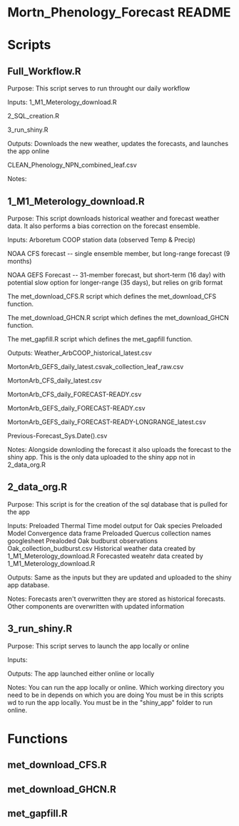 # Mortn_Phenology_Forecast README

# Scripts

## Full_Workflow.R

Purpose: This script serves to run throught our daily workflow

Inputs: 1_M1_Meterology_download.R

2_SQL_creation.R

3_run_shiny.R
        
Outputs: Downloads the new weather, updates the forecasts, and launches the app online

CLEAN_Phenology_NPN_combined_leaf.csv         

Notes: 


## 1_M1_Meterology_download.R

Purpose: This script downloads historical weather and forecast weather data. It also performs a bias correction on the forecast ensemble.

Inputs: Arboretum COOP station data (observed Temp & Precip)
 
NOAA CFS forecast -- single ensemble member, but long-range forecast (9 months)

NOAA GEFS Forecast -- 31-member forecast, but short-term (16 day) with potential slow option for longer-range (35 days), but relies on grib format

The met_download_CFS.R script which defines the met_download_CFS function.

The met_download_GHCN.R script which defines the met_download_GHCN function.

The met_gapfill.R script which defines the met_gapfill function.
         
Outputs: Weather_ArbCOOP_historical_latest.csv

MortonArb_GEFS_daily_latest.csvak_collection_leaf_raw.csv

MortonArb_CFS_daily_latest.csv

MortonArb_CFS_daily_FORECAST-READY.csv

MortonArb_GEFS_daily_FORECAST-READY.csv

MortonArb_GEFS_daily_FORECAST-READY-LONGRANGE_latest.csv

Previous-Forecast_Sys.Date().csv
          
Notes: Alongside downloding the forecast it also uploads the forecast to the shiny app. This is the only data uploaded to the shiny app not in 2_data_org.R


## 2_data_org.R

Purpose: This script is for the creation of the sql database that is pulled for the app

Inputs: Preloaded Thermal Time model output for Oak species
        Preloaded Model Convergence data frame
        Preloaded Quercus collection names googlesheet
        Prealoded Oak budburst observations Oak_collection_budburst.csv
        Historical weather data created by 1_M1_Meterology_download.R
        Forecasted weatehr data created by 1_M1_Meterology_download.R

Outputs: Same as the inputs but they are updated and uploaded to the shiny app database.

Notes: Forecasts aren't overwritten they are stored as historical forecasts. Other components are overwritten with updated information


## 3_run_shiny.R

Purpose: This script serves to launch the app locally or online

Inputs:
         
Outputs: The app launched either online or locally
         
Notes:   You can run the app locally or online. Which working directory you need to be in depends on which you are doing
You must be in this scripts wd to run the app locally. You must be in the "shiny_app" folder to run online.

# Functions

## met_download_CFS.R

## met_download_GHCN.R

## met_gapfill.R

